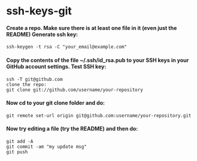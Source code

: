 ssh-keys-git
============


#### Create a repo. Make sure there is at least one file in it (even just the README) Generate ssh key:

`ssh-keygen -t rsa -C "your_email@example.com"`

#### Copy the contents of the file ~/.ssh/id_rsa.pub to your SSH keys in your GitHub account settings. Test SSH key:
```
ssh -T git@github.com
clone the repo:
git clone git://github.com/username/your-repository
```
#### Now cd to your git clone folder and do:

`git remote set-url origin git@github.com:username/your-repository.git`

#### Now try editing a file (try the README) and then do:

```
git add -A
git commit -am "my update msg"
git push
```